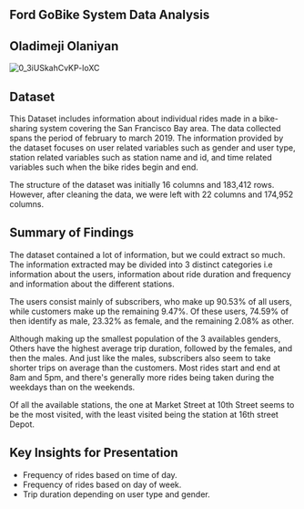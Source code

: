## Ford GoBike System Data Analysis
## Oladimeji Olaniyan
![0_3iUSkahCvKP-loXC](https://user-images.githubusercontent.com/98137996/191383029-256b1ac4-6d90-4916-8604-d2dc5961e141.jpg)

## Dataset

This Dataset includes information about individual rides made in a bike-sharing system covering the San Francisco Bay area. The data collected spans the period of february to march 2019. The information provided by the dataset focuses on user related variables such as gender and user type, station related variables such as station name and id, and time related variables such when the bike rides begin and end.

The structure of the dataset was initially 16 columns and 183,412 rows. However, after cleaning the data, we were left with 22 columns and 174,952 columns.



## Summary of Findings

The dataset contained a lot of information, but we could extract so much. The information extracted may be divided into 3 distinct categories i.e information about the users, information about ride duration and frequency and information about the different stations.

The users consist mainly of subscribers, who make up 90.53% of all users, while customers make up the remaining  9.47%. Of these users, 74.59% of then identify as male, 23.32% as female, and the remaining 2.08% as other. 

Although making up the smallest population of the 3 availables genders, Others have the highest average trip duration, followed by the females, and then the males. And just like the males, subscribers also seem to take shorter trips on average than the customers. Most rides start and end at 8am and 5pm, and there's generally more rides being taken during the weekdays than on the weekends.

Of all the available stations, the one at Market Street at 10th Street seems to be the most visited, with the least visited being the station at 16th street Depot.


## Key Insights for Presentation

- Frequency of rides based on time of day.
- Frequency of rides based on day of week.
- Trip duration depending on user type and gender.
